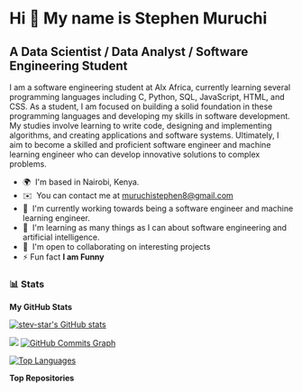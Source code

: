 Hi 👋 My name is Stephen Muruchi
================================

A Data Scientist / Data Analyst / Software Engineering Student
--------------------------------------------------------------

I am a software engineering student at Alx Africa, currently learning several programming languages including C, Python, SQL, JavaScript, HTML, and CSS. As a student, I am focused on building a solid foundation in these programming languages and developing my skills in software development. My studies involve learning to write code, designing and implementing algorithms, and creating applications and software systems. Ultimately, I aim to become a skilled and proficient software engineer and machine learning engineer who can develop innovative solutions to complex problems.

* 🌍  I'm based in Nairobi, Kenya.
* ✉️  You can contact me at [muruchistephen8@gmail.com](mailto:muruchistephen8@gmail.com)
* 🚀  I'm currently working towards being a software engineer and machine learning engineer.
* 🧠  I'm learning as many things as I can about software engineering and artificial intelligence.
* 🤝  I'm open to collaborating on interesting projects
* ⚡ Fun fact **I am Funny**
  
### 📊 Stats
<b>My GitHub Stats</b>

<a href="http://www.github.com/stev-star"><img src="https://github-readme-stats.vercel.app/api?username=stev-star&show_icons=true&hide=&count_private=true&title_color=a855f7&text_color=ffffff&icon_color=0891b2&bg_color=1c1917&hide_border=true&show_icons=true" alt="stev-star's GitHub stats" /></a>

<a href="http://www.github.com/stev-star"><img src="https://github-readme-streak-stats.herokuapp.com/?user=stev-star&stroke=ffffff&background=1c1917&ring=a855f7&fire=a855f7&currStreakNum=ffffff&currStreakLabel=a855f7&sideNums=ffffff&sideLabels=ffffff&dates=ffffff&hide_border=true" /></a>
<a href="http://www.github.com/stev-star"><img src="https://github-readme-activity-graph.cyclic.app/graph?username=stev-star&bg_color=1c1917&color=ffffff&line=0891b2&point=ffffff&area_color=1c1917&area=true&hide_border=true&custom_title=GitHub%20Commits%20Graph" alt="GitHub Commits Graph"></a>

<a href="https://github.com/stev-star" align="left"><img src="https://github-readme-stats.vercel.app/api/top-langs/?username=stev-star&langs_count=10&title_color=a855f7&text_color=ffffff&icon_color=0891b2&bg_color=1c1917&hide_border=true&locale=en&custom_title=Top%20%Languages" alt="Top Languages" /></a>

<b>Top Repositories</b>

<div width="100%" align="center"></div><br /><br /><br /><br /><br /><br /><br />
